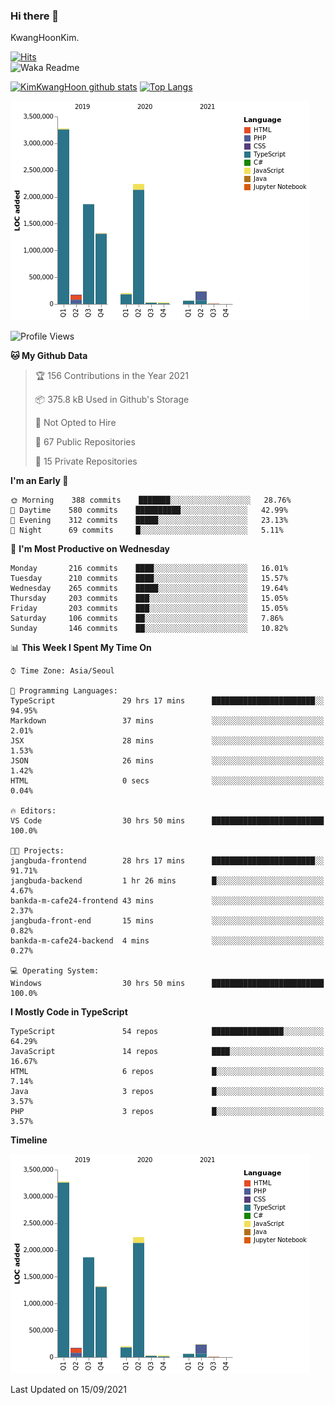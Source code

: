 ### Hi there 👋

KwangHoonKim.

[![Hits](https://hits.seeyoufarm.com/api/count/incr/badge.svg?url=https%3A%2F%2Fgithub.com%2Frhkdgns95)](https://hits.seeyoufarm.com)  
![Waka Readme](https://github.com/rhkdgns95/rhkdgns95/workflows/Waka%20Readme/badge.svg)

[![KimKwangHoon github stats](https://github-readme-stats.vercel.app/api?username=rhkdgns95&show_icons=true)](https://github.com/rhkdgns95/github-readme-stats)   [![Top Langs](https://github-readme-stats.vercel.app/api/top-langs/?username=rhkdgns95&layout=compact)](https://github.com/rhkdgns95/github-readme-stats)   


![Chart not found](https://raw.githubusercontent.com/rhkdgns95/rhkdgns95/master/charts/bar_graph.png) 



<!--START_SECTION:waka-->
![Profile Views](http://img.shields.io/badge/Profile%20Views-5-blue)

**🐱 My Github Data** 

> 🏆 156 Contributions in the Year 2021
 > 
> 📦 375.8 kB Used in Github's Storage 
 > 
> 🚫 Not Opted to Hire
 > 
> 📜 67 Public Repositories 
 > 
> 🔑 15 Private Repositories  
 > 
**I'm an Early 🐤** 

```text
🌞 Morning    388 commits    ███████░░░░░░░░░░░░░░░░░░   28.76% 
🌆 Daytime    580 commits    ██████████░░░░░░░░░░░░░░░   42.99% 
🌃 Evening    312 commits    █████░░░░░░░░░░░░░░░░░░░░   23.13% 
🌙 Night      69 commits     █░░░░░░░░░░░░░░░░░░░░░░░░   5.11%

```
📅 **I'm Most Productive on Wednesday** 

```text
Monday       216 commits    ████░░░░░░░░░░░░░░░░░░░░░   16.01% 
Tuesday      210 commits    ████░░░░░░░░░░░░░░░░░░░░░   15.57% 
Wednesday    265 commits    █████░░░░░░░░░░░░░░░░░░░░   19.64% 
Thursday     203 commits    ███░░░░░░░░░░░░░░░░░░░░░░   15.05% 
Friday       203 commits    ███░░░░░░░░░░░░░░░░░░░░░░   15.05% 
Saturday     106 commits    ██░░░░░░░░░░░░░░░░░░░░░░░   7.86% 
Sunday       146 commits    ██░░░░░░░░░░░░░░░░░░░░░░░   10.82%

```


📊 **This Week I Spent My Time On** 

```text
⌚︎ Time Zone: Asia/Seoul

💬 Programming Languages: 
TypeScript               29 hrs 17 mins      ███████████████████████░░   94.95% 
Markdown                 37 mins             ░░░░░░░░░░░░░░░░░░░░░░░░░   2.01% 
JSX                      28 mins             ░░░░░░░░░░░░░░░░░░░░░░░░░   1.53% 
JSON                     26 mins             ░░░░░░░░░░░░░░░░░░░░░░░░░   1.42% 
HTML                     0 secs              ░░░░░░░░░░░░░░░░░░░░░░░░░   0.04%

🔥 Editors: 
VS Code                  30 hrs 50 mins      █████████████████████████   100.0%

🐱‍💻 Projects: 
jangbuda-frontend        28 hrs 17 mins      ███████████████████████░░   91.71% 
jangbuda-backend         1 hr 26 mins        █░░░░░░░░░░░░░░░░░░░░░░░░   4.67% 
bankda-m-cafe24-frontend 43 mins             ░░░░░░░░░░░░░░░░░░░░░░░░░   2.37% 
jangbuda-front-end       15 mins             ░░░░░░░░░░░░░░░░░░░░░░░░░   0.82% 
bankda-m-cafe24-backend  4 mins              ░░░░░░░░░░░░░░░░░░░░░░░░░   0.27%

💻 Operating System: 
Windows                  30 hrs 50 mins      █████████████████████████   100.0%

```

**I Mostly Code in TypeScript** 

```text
TypeScript               54 repos            ████████████████░░░░░░░░░   64.29% 
JavaScript               14 repos            ████░░░░░░░░░░░░░░░░░░░░░   16.67% 
HTML                     6 repos             █░░░░░░░░░░░░░░░░░░░░░░░░   7.14% 
Java                     3 repos             █░░░░░░░░░░░░░░░░░░░░░░░░   3.57% 
PHP                      3 repos             █░░░░░░░░░░░░░░░░░░░░░░░░   3.57%

```


**Timeline**

![Chart not found](https://raw.githubusercontent.com/rhkdgns95/rhkdgns95/master/charts/bar_graph.png) 


 Last Updated on 15/09/2021
<!--END_SECTION:waka-->
